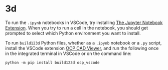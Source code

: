 # 3d
To run the `.ipynb` notebooks in VSCode, try installing [The Jupyter Notebook Extension](https://marketplace.visualstudio.com/items?itemName=ms-toolsai.jupyter). When you try to run a cell in the notebook, you should get prompted to select which Python environment you want to install.

To run `build123d` Python files, whether as a `.ipynb` notebook or a `.py` script, install the VSCode extension [OCP CAD Viewer](https://github.com/bernhard-42/three-cad-viewer), and run the following once in the integrated terminal in VSCode or on the command line:

```console
python -m pip install build123d ocp_vscode
```

